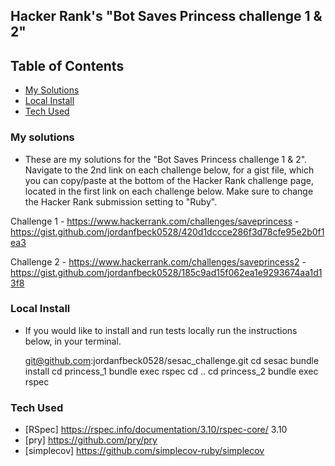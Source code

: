 ## Hacker Rank's "Bot Saves Princess challenge 1 & 2"

## Table of Contents
- [My Solutions](#my-solutions)
- [Local Install](#local-install)
- [Tech Used](#tech-used)
### My solutions

- These are my solutions for the "Bot Saves Princess challenge 1 & 2". Navigate to the 2nd link on each challenge below, for a gist file, which you can copy/paste at the bottom of the Hacker Rank challenge page, located in the first link on each challenge below. Make sure to change the Hacker Rank submission setting to "Ruby".

Challenge 1 - https://www.hackerrank.com/challenges/saveprincess  - https://gist.github.com/jordanfbeck0528/420d1dccce286f3d78cfe95e2b0f1ea3

Challenge 2 - https://www.hackerrank.com/challenges/saveprincess2 - https://gist.github.com/jordanfbeck0528/185c9ad15f062ea1e9293674aa1d13f8

### Local Install

- If you would like to install and run tests locally run the instructions below, in your terminal.

  git@github.com:jordanfbeck0528/sesac_challenge.git
  cd sesac
  bundle install
  cd princess_1
  bundle exec rspec
  cd ..
  cd princess_2
  bundle exec rspec

### Tech Used

- [RSpec] https://rspec.info/documentation/3.10/rspec-core/ 3.10
- [pry] https://github.com/pry/pry
- [simplecov] https://github.com/simplecov-ruby/simplecov
